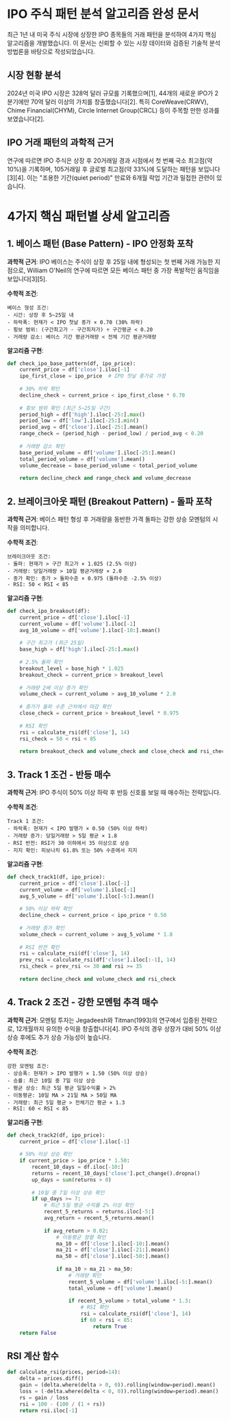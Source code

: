 # IPO 주식 패턴 분석 알고리즘 완성 문서

최근 1년 내 미국 주식 시장에 상장한 IPO 종목들의 거래 패턴을 분석하여 4가지 핵심 알고리즘을 개발했습니다. 이 문서는 신뢰할 수 있는 시장 데이터와 검증된 기술적 분석 방법론을 바탕으로 작성되었습니다.

## 시장 현황 분석

2024년 미국 IPO 시장은 328억 달러 규모를 기록했으며[1], 44개의 새로운 IPO가 2분기에만 70억 달러 이상의 가치를 창출했습니다[2]. 특히 CoreWeave(CRWV), Chime Financial(CHYM), Circle Internet Group(CRCL) 등이 주목할 만한 성과를 보였습니다[2].

## IPO 거래 패턴의 과학적 근거

연구에 따르면 IPO 주식은 상장 후 20거래일 경과 시점에서 첫 번째 국소 최고점(약 10%)을 기록하며, 105거래일 후 글로벌 최고점(약 33%)에 도달하는 패턴을 보입니다[3][4]. 이는 "조용한 기간(quiet period)" 만료와 6개월 락업 기간과 밀접한 관련이 있습니다.

# 4가지 핵심 패턴별 상세 알고리즘

## 1. 베이스 패턴 (Base Pattern) - IPO 안정화 포착

**과학적 근거**: IPO 베이스는 주식이 상장 후 25일 내에 형성되는 첫 번째 거래 가능한 지점으로, William O'Neil의 연구에 따르면 모든 베이스 패턴 중 가장 폭발적인 움직임을 보입니다[3][5].

**수학적 조건**:
```
베이스 형성 조건:
- 시간: 상장 후 5~25일 내
- 하락폭: 현재가 < IPO 첫날 종가 × 0.70 (30% 하락)
- 횡보 범위: (구간최고가 - 구간최저가) ÷ 구간평균 < 0.20
- 거래량 감소: 베이스 기간 평균거래량 < 전체 기간 평균거래량
```

**알고리즘 구현**:
```python
def check_ipo_base_pattern(df, ipo_price):
    current_price = df['close'].iloc[-1]
    ipo_first_close = ipo_price  # IPO 첫날 종가로 가정
    
    # 30% 하락 확인
    decline_check = current_price < ipo_first_close * 0.70
    
    # 횡보 범위 확인 (최근 5~25일 구간)
    period_high = df['high'].iloc[-25:].max()
    period_low = df['low'].iloc[-25:].min()
    period_avg = df['close'].iloc[-25:].mean()
    range_check = (period_high - period_low) / period_avg < 0.20
    
    # 거래량 감소 확인
    base_period_volume = df['volume'].iloc[-25:].mean()
    total_period_volume = df['volume'].mean()
    volume_decrease = base_period_volume < total_period_volume
    
    return decline_check and range_check and volume_decrease
```

## 2. 브레이크아웃 패턴 (Breakout Pattern) - 돌파 포착

**과학적 근거**: 베이스 패턴 형성 후 거래량을 동반한 가격 돌파는 강한 상승 모멘텀의 시작을 의미합니다.

**수학적 조건**:
```
브레이크아웃 조건:
- 돌파: 현재가 > 구간 최고가 × 1.025 (2.5% 이상)
- 거래량: 당일거래량 > 10일 평균거래량 × 2.0
- 종가 확인: 종가 > 돌파수준 × 0.975 (돌파수준 -2.5% 이상)
- RSI: 50 < RSI < 85
```

**알고리즘 구현**:
```python
def check_ipo_breakout(df):
    current_price = df['close'].iloc[-1]
    current_volume = df['volume'].iloc[-1]
    avg_10_volume = df['volume'].iloc[-10:].mean()
    
    # 구간 최고가 (최근 25일)
    base_high = df['high'].iloc[-25:].max()
    
    # 2.5% 돌파 확인
    breakout_level = base_high * 1.025
    breakout_check = current_price > breakout_level
    
    # 거래량 2배 이상 증가 확인
    volume_check = current_volume > avg_10_volume * 2.0
    
    # 종가가 돌파 수준 근처에서 마감 확인
    close_check = current_price > breakout_level * 0.975
    
    # RSI 확인
    rsi = calculate_rsi(df['close'], 14)
    rsi_check = 50 < rsi < 85
    
    return breakout_check and volume_check and close_check and rsi_check
```

## 3. Track 1 조건 - 반등 매수

**과학적 근거**: IPO 주식이 50% 이상 하락 후 반등 신호를 보일 때 매수하는 전략입니다.

**수학적 조건**:
```
Track 1 조건:
- 하락폭: 현재가 < IPO 발행가 × 0.50 (50% 이상 하락)
- 거래량 증가: 당일거래량 > 5일 평균 × 1.8
- RSI 반전: RSI가 30 이하에서 35 이상으로 상승
- 지지 확인: 피보나치 61.8% 또는 50% 수준에서 지지
```

**알고리즘 구현**:
```python
def check_track1(df, ipo_price):
    current_price = df['close'].iloc[-1]
    current_volume = df['volume'].iloc[-1]
    avg_5_volume = df['volume'].iloc[-5:].mean()
    
    # 50% 이상 하락 확인
    decline_check = current_price < ipo_price * 0.50
    
    # 거래량 증가 확인
    volume_check = current_volume > avg_5_volume * 1.8
    
    # RSI 반전 확인
    rsi = calculate_rsi(df['close'], 14)
    prev_rsi = calculate_rsi(df['close'].iloc[:-1], 14)
    rsi_check = prev_rsi <= 30 and rsi >= 35
    
    return decline_check and volume_check and rsi_check
```

## 4. Track 2 조건 - 강한 모멘텀 추격 매수

**과학적 근거**: 모멘텀 투자는 Jegadeesh와 Titman(1993)의 연구에서 입증된 전략으로, 12개월까지 유의한 수익을 창출합니다[4]. IPO 주식의 경우 상장가 대비 50% 이상 상승 후에도 추가 상승 가능성이 높습니다.

**수학적 조건**:
```
강한 모멘텀 조건:
- 상승폭: 현재가 > IPO 발행가 × 1.50 (50% 이상 상승)
- 승률: 최근 10일 중 7일 이상 상승
- 평균 상승: 최근 5일 평균 일일수익률 > 2%
- 이동평균: 10일 MA > 21일 MA > 50일 MA
- 거래량: 최근 5일 평균 > 전체기간 평균 × 1.3
- RSI: 60 < RSI < 85
```

**알고리즘 구현**:
```python
def check_track2(df, ipo_price):
    current_price = df['close'].iloc[-1]
    
    # 50% 이상 상승 확인
    if current_price > ipo_price * 1.50:
        recent_10_days = df.iloc[-10:]
        returns = recent_10_days['close'].pct_change().dropna()
        up_days = sum(returns > 0)
        
        # 10일 중 7일 이상 상승 확인
        if up_days >= 7:
            # 최근 5일 평균 수익률 2% 이상 확인
            recent_5_returns = returns.iloc[-5:]
            avg_return = recent_5_returns.mean()
            
            if avg_return > 0.02:
                # 이동평균 정렬 확인
                ma_10 = df['close'].iloc[-10:].mean()
                ma_21 = df['close'].iloc[-21:].mean()
                ma_50 = df['close'].iloc[-50:].mean()
                
                if ma_10 > ma_21 > ma_50:
                    # 거래량 확인
                    recent_5_volume = df['volume'].iloc[-5:].mean()
                    total_volume = df['volume'].mean()
                    
                    if recent_5_volume > total_volume * 1.3:
                        # RSI 확인
                        rsi = calculate_rsi(df['close'], 14)
                        if 60 < rsi < 85:
                            return True
    return False
```

## RSI 계산 함수

```python
def calculate_rsi(prices, period=14):
    delta = prices.diff()
    gain = (delta.where(delta > 0, 0)).rolling(window=period).mean()
    loss = (-delta.where(delta < 0, 0)).rolling(window=period).mean()
    rs = gain / loss
    rsi = 100 - (100 / (1 + rs))
    return rsi.iloc[-1]
```


